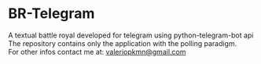 # BR-Telegram
A textual battle royal developed for telegram using python-telegram-bot api
<br>The repository contains only the application with the polling paradigm.
<br>For other infos contact me at: valeriopkmn@gmail.com

